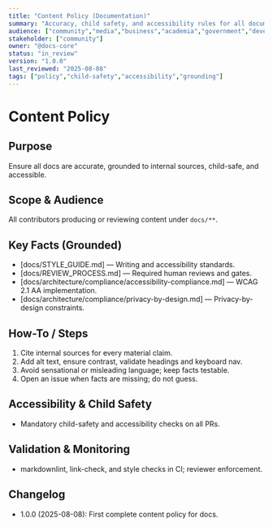 ```yaml
---
title: "Content Policy (Documentation)"
summary: "Accuracy, child safety, and accessibility rules for all documentation content."
audience: ["community","media","business","academia","government","developers"]
stakeholder: ["community"]
owner: "@docs-core"
status: "in_review"
version: "1.0.0"
last_reviewed: "2025-08-08"
tags: ["policy","child-safety","accessibility","grounding"]
---
```


# Content Policy

## Purpose
Ensure all docs are accurate, grounded to internal sources, child-safe, and accessible.

## Scope & Audience
All contributors producing or reviewing content under `docs/**`.

## Key Facts (Grounded)
- [docs/STYLE_GUIDE.md] — Writing and accessibility standards.
- [docs/REVIEW_PROCESS.md] — Required human reviews and gates.
- [docs/architecture/compliance/accessibility-compliance.md] — WCAG 2.1 AA implementation.
- [docs/architecture/compliance/privacy-by-design.md] — Privacy-by-design constraints.

## How-To / Steps
1) Cite internal sources for every material claim.
2) Add alt text, ensure contrast, validate headings and keyboard nav.
3) Avoid sensational or misleading language; keep facts testable.
4) Open an issue when facts are missing; do not guess.

## Accessibility & Child Safety
- Mandatory child-safety and accessibility checks on all PRs.

## Validation & Monitoring
- markdownlint, link-check, and style checks in CI; reviewer enforcement.

## Changelog
- 1.0.0 (2025-08-08): First complete content policy for docs.
